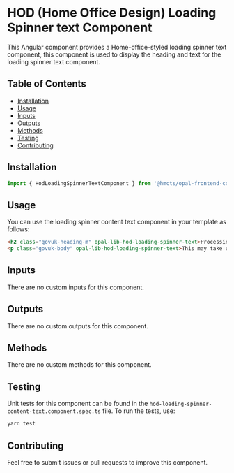 # HOD (Home Office Design) Loading Spinner text Component

This Angular component provides a Home-office-styled loading spinner text component, this component is used to display the heading and text for the loading spinner text component.

## Table of Contents

- [Installation](#installation)
- [Usage](#usage)
- [Inputs](#inputs)
- [Outputs](#outputs)
- [Methods](#methods)
- [Testing](#testing)
- [Contributing](#contributing)

## Installation

```typescript
import { HodLoadingSpinnerTextComponent } from '@hmcts/opal-frontend-common/components/hod/hod-loading-spinner/hod-loading-spinner-content/hod-loading-spinner-text';
```

## Usage

You can use the loading spinner content text component in your template as follows:

```html
<h2 class="govuk-heading-m" opal-lib-hod-loading-spinner-text>Processing request</h2>
<p class="govuk-body" opal-lib-hod-loading-spinner-text>This may take up to 3 minutes</p>
```

## Inputs

There are no custom inputs for this component.

## Outputs

There are no custom outputs for this component.

## Methods

There are no custom methods for this component.

## Testing

Unit tests for this component can be found in the `hod-loading-spinner-content-text.component.spec.ts` file. To run the tests, use:

```bash
yarn test
```

## Contributing

Feel free to submit issues or pull requests to improve this component.
